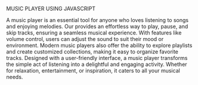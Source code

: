 MUSIC PLAYER USING JAVASCRIPT


A music player is an essential tool for anyone who loves listening to songs and enjoying melodies. Our provides an effortless way to play, pause, and skip tracks, ensuring a seamless musical experience. With features like volume control, users can adjust the sound to suit their mood or environment. Modern music players also offer the ability to explore playlists and create customized collections, making it easy to organize favorite tracks. Designed with a user-friendly interface, a music player transforms the simple act of listening into a delightful and engaging activity. Whether for relaxation, entertainment, or inspiration, it caters to all your musical needs.
